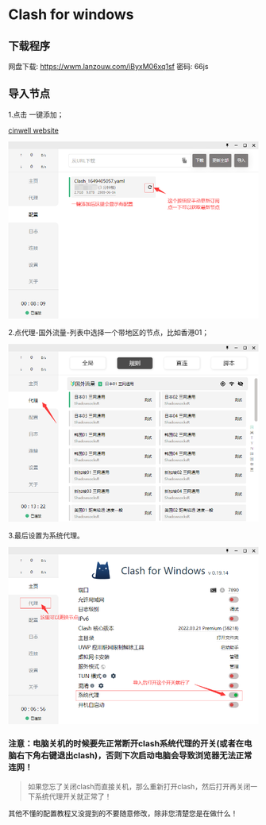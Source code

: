 # Clash for windows

## 下载程序

网盘下载: https://wwm.lanzouw.com/iByxM06xq1sf 密码: 66js

## 导入节点

1.点击 一键添加；

[cinwell website](/sublink?type=clash ':include :type=markdown')

![](../static/images/ClashXR/clashwin1.png)

2.点代理-国外流量-列表中选择一个带地区的节点，比如香港01；

![](../static/images/ClashXR/clashwin2.png)

3.最后设置为系统代理。

![](../static/images/ClashXR/clashwin3.png)


### 注意：电脑关机的时候要先正常断开clash系统代理的开关(或者在电脑右下角右键退出clash)，否则下次启动电脑会导致浏览器无法正常连网！
> 如果您忘了关闭clash而直接关机，那么重新打开clash，然后打开再关闭一下系统代理开关就正常了！

其他不懂的配置教程又没提到的不要随意修改，除非您清楚您是在做什么！
